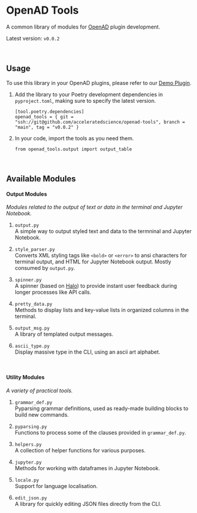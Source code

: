 <!--

Version Releasing
-----------------

Plugins refer to a specific version of openad_tools,
so whenever doing changes:
- Add a new tag with the next version number
- Find-and-replace this README with the latest version number (two places + instructions)

# See current tags
git tag

# Adding a tag
git tag -a v0.0.2 -m "Release v0.0.2"
git push origin v0.0.2

# Removing a tag locally & remotely
git tag -d v0.0.2
git push origin --delete tag v0.0.2

-->

# OpenAD Tools

A common library of modules for [OpenAD](https://github.com/acceleratedscience/open-ad-toolkit) plugin development.

<!-- Keep version in sync #1/2 -->
Latest version: `v0.0.2`

<br>

## Usage

To use this library in your OpenAD plugins, please refer to our [Demo Plugin](https://github.com/acceleratedscience/openad-plugin-demo).

1.  Add the library to your Poetry development dependencies in `pyproject.toml`, making sure to specify the latest version.
    <!-- Keep version in sync #2/2 -->

        [tool.poetry.dependencies]
        openad_tools = { git = "ssh://git@github.com/acceleratedscience/openad-tools", branch = "main", tag = "v0.0.2" }

1.  In your code, import the tools as you need them.

        from openad_tools.output import output_table

<br>

## Available Modules

#### Output Modules

*Modules related to the output of text or data in the terminal and Jupyter Notebook.*

1.  `output.py`<br>
    A simple way to output styled text and data to the termninal and Jupyter Notebook.

2.  `style_parser.py`<br>
    Converts XML styling tags like `<bold>` or `<error>` to ansi characters for terminal output, and HTML for Jupyter Notebook output. Mostly consumed by `output.py`.

3.  `spinner.py`<br>
    A spinner (based on [Halo](https://pypi.org/project/halo)) to provide instant user feedback during longer processes like API calls.

4.  `pretty_data.py`<br>
    Methods to display lists and key-value lists in organized columns in the terminal.

5.  `output_msg.py`<br>
    A library of templated output messages.

6.  `ascii_type.py`<br>
    Display massive type in the CLI, using an ascii art alphabet.

<br>

#### Utility Modules

*A variety of practical tools.*

1.  `grammar_def.py`<br>
    Pyparsing grammar definitions, used as ready-made building blocks to build new commands.

2.  `pyparsing.py`<br>
    Functions to process some of the clauses provided in `grammar_def.py`.

3.  `helpers.py`<br>
    A collection of helper functions for various purposes.

4.  `jupyter.py`<br>
    Methods for working with dataframes in Jupyter Notebook.

5.  `locale.py`<br>
    Support for language localisation.

6.  `edit_json.py`<br>
    A library for quickly editing JSON files directly from the CLI.